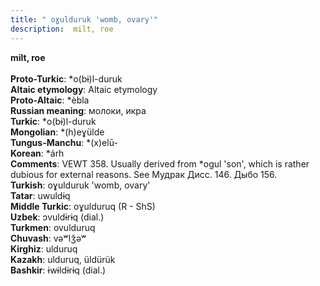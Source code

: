 ```yaml
---
title: " oɣulduruk 'womb, ovary'"
description:  milt, roe
---
```

<p data-pagefind-weight="0.5">
<strong> milt, roe</strong><br><br>
<strong>Proto-Turkic</strong>:  *o(bɨ)l-duruk<br>
<strong>Altaic etymology</strong>:  Altaic etymology<br>
<strong> Proto-Altaic</strong>:  *èbla<br>
<strong>Russian meaning</strong>:  молоки, икра<br>
<strong>Turkic</strong>:  *o(bɨ)l-duruk<br>
<strong>Mongolian</strong>:  *(h)eɣülde<br>
<strong>Tungus-Manchu</strong>:  *(x)elū-<br>
<strong>Korean</strong>:  *árh<br>
<strong>Comments</strong>:  VEWT 358. Usually derived from *ogul 'son', which is rather dubious for external reasons. See Мудрак Дисс. 146. Дыбо 156.<br>
<strong>Turkish</strong>:  oɣulduruk 'womb, ovary'<br>
<strong>Tatar</strong>:  uwuldɨq<br>
<strong>Middle Turkic</strong>:  oɣulduruq (R - ShS)<br>
<strong>Uzbek</strong>:  ɔvuldɨrɨq (dial.)<br>
<strong>Turkmen</strong>:  ovulduruq<br>
<strong>Chuvash</strong>:  vǝʷlǯǝʷ<br>
<strong>Kirghiz</strong>:  ulduruq<br>
<strong>Kazakh</strong>:  ulduruq, üldürük<br>
<strong>Bashkir</strong>:  ɨwɨldɨrɨq (dial.)<br>

</p>

